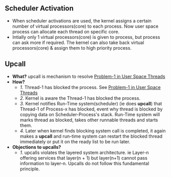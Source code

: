 ## Scheduler Activation
- When scheduler activations are used, the kernel assigns a certain number of virtual processors(core) to each process. Now user space process can allocate each thread on specific core.
- Intially only 1 virtual processors(core) is given to process, but process can ask more if required. The kernel can also take back virtual processors(core) & assign them to high priority process.

## Upcall
- **What?** upcall is mechanism to resolve [Problem-1 in User Space Threads](/Threads_Processes_IPC/Threads/UserSpace_KernelSpace_Threads/README.md)
- **How?**
  - *1.* Thread-1 has blocked the process. See [Problem-1 in User Space Threads](/Threads_Processes_IPC/Threads/UserSpace_KernelSpace_Threads/README.md)
  - *2.* Kernel is aware the Thread-1 has blocked the process.
  - *3.* Kernel notifies Run-Time system(scheduler) (ie does **upcall**) that Thread-1 of Process-x has blocked, event why thread is blocked by copying data on Scheduler-Process's stack. Run-Time system will marks thread as blocked, takes other runnable threads and starts them.
  - *4.* Later when kernel finds blocking system call is completed, it again makes a **upcall** and run-time system can restart the blocked thread immediately or put it on the ready list to be run later.
- **Objections to upcalls?**
  - *1.* upcalls violates the layered system architecture. ie Layer-n offering services that layer(n + 1) but layer(n+1) cannot pass information to layer-n. Upcalls do not follow this fundamental principle.

